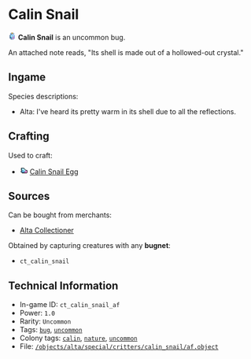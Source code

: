 # Calin Snail

<img src="https://raw.githubusercontent.com/Ceterai/Enternia/main/objects/alta/special/critters/calin_snail/icon.png" alt="Calin Snail icon" loading="lazy" height=16px width="auto" /> **Calin Snail** is an uncommon bug.

An attached note reads, "Its shell is made out of a hollowed-out crystal."

## Ingame

Species descriptions:

- Alta: I've heard its pretty warm in its shell due to all the reflections.

## Crafting

Used to craft:

- <img src="https://raw.githubusercontent.com/Ceterai/Enternia/main/items/active/alta/spawners/critters/ct_calin_snail_egg.png" alt="Calin Snail Egg icon" loading="lazy" height=16px width="auto" /> [Calin Snail Egg](https://ceterai.github.io/MyEnternia/Wiki/CalinSnailEgg)

## Sources

Can be bought from merchants:

- [Alta Collectioner](https://ceterai.github.io/MyEnternia/Wiki/AltaCollectioner)

Obtained by capturing creatures with any **bugnet**:

- `ct_calin_snail`

## Technical Information

- In-game ID: `ct_calin_snail_af`
- Power: `1.0`
- Rarity: `Uncommon`
- Tags: [`bug`](https://ceterai.github.io/MyEnternia/Wiki/Tags/Bug), [`uncommon`](https://ceterai.github.io/MyEnternia/Wiki/Tags/Uncommon)
- Colony tags: [`calin`](https://ceterai.github.io/MyEnternia/Wiki/Tags/Calin), [`nature`](https://ceterai.github.io/MyEnternia/Wiki/Tags/Nature), [`uncommon`](https://ceterai.github.io/MyEnternia/Wiki/Tags/Uncommon)
- File: [`/objects/alta/special/critters/calin_snail/af.object`](https://github.com/Ceterai/Enternia/blob/main/objects/alta/special/critters/calin_snail/af.object)
